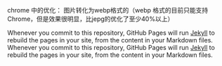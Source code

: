 chrome 中的优化： 图片转化为webp格式的（webp 格式的目前只能支持Chrome，但是效果很明显，比jepg的优化了至少40%以上）

Whenever you commit to this repository, GitHub Pages will run [Jekyll](https://jekyllrb.com/) to rebuild the pages in your site, from the content in your Markdown files.
Whenever you commit to this repository, GitHub Pages will run [Jekyll](https://jekyllrb.com/) to rebuild the pages in your site, from the content in your Markdown files.
